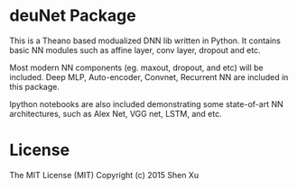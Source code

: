 # deuNet Package

This is a Theano based modualized DNN lib written in Python. It contains basic NN modules such as affine layer, conv layer, dropout and etc.

Most modern NN components (eg. maxout, dropout, and etc) will be included. Deep MLP, Auto-encoder, Convnet, Recurrent NN are included in this package. 

Ipython notebooks are also included demonstrating some state-of-art NN architectures, such as Alex Net, VGG net, LSTM, and etc.

# License
The MIT License (MIT) Copyright (c) 2015 Shen Xu
